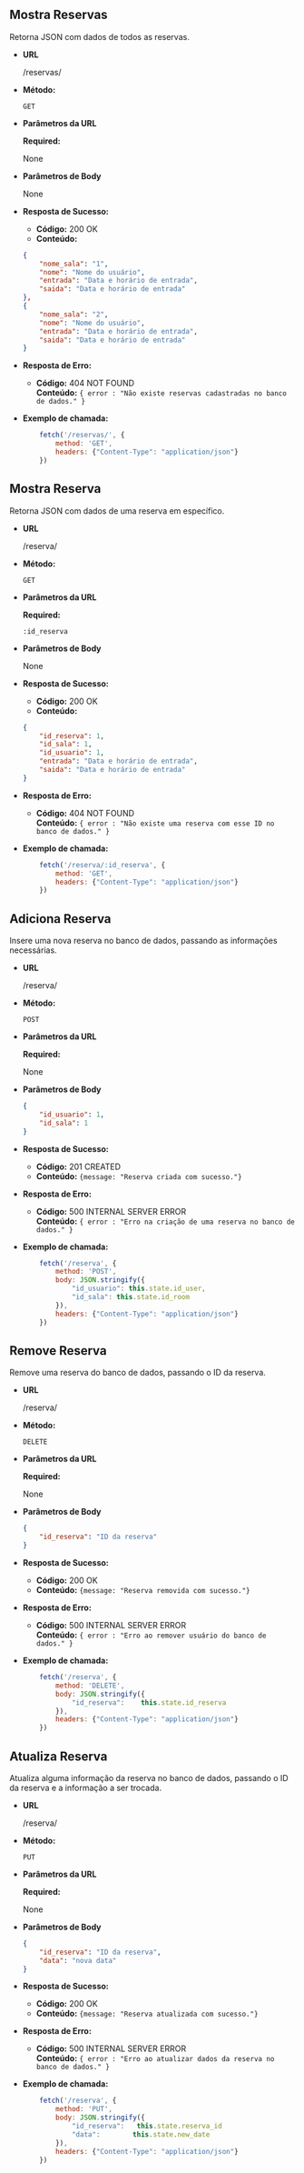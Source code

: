 **Mostra Reservas**
----

Retorna JSON com dados de todos as reservas.

* **URL**

    /reservas/

* **Método:**

    `GET`
  
*  **Parâmetros da URL**

    **Required:**

    None

* **Parâmetros de Body**

    None

* **Resposta de Sucesso:**

    * **Código:** 200 OK<br />
    * **Conteúdo:**

    ```json
    {
        "nome_sala": "1",
        "nome": "Nome do usuário",
        "entrada": "Data e horário de entrada",
        "saida": "Data e horário de entrada"
    },
    {
        "nome_sala": "2",
        "nome": "Nome do usuário",
        "entrada": "Data e horário de entrada",
        "saida": "Data e horário de entrada"
    }
    ```
 
* **Resposta de Erro:**

  * **Código:** 404 NOT FOUND <br />
    **Conteúdo:** `{ error : "Não existe reservas cadastradas no banco de dados." }`

* **Exemplo de chamada:**

    ```javascript
        fetch('/reservas/', {
            method: 'GET',
            headers: {"Content-Type": "application/json"}
        })
    ```

**Mostra Reserva**
----

Retorna JSON com dados de uma reserva em específico.

* **URL**

    /reserva/

* **Método:**

    `GET`
  
*  **Parâmetros da URL**

    **Required:**

    `:id_reserva`

* **Parâmetros de Body**

    None

* **Resposta de Sucesso:**

    * **Código:** 200 OK<br />
    * **Conteúdo:**

    ```json
    {
        "id_reserva": 1,
        "id_sala": 1,
        "id_usuario": 1,
        "entrada": "Data e horário de entrada",
        "saida": "Data e horário de entrada"
    }
    ```

* **Resposta de Erro:**

  * **Código:** 404 NOT FOUND <br />
    **Conteúdo:** `{ error : "Não existe uma reserva com esse ID no banco de dados." }`

* **Exemplo de chamada:**

    ```javascript
        fetch('/reserva/:id_reserva', {
            method: 'GET',
            headers: {"Content-Type": "application/json"}
        })
    ```

**Adiciona Reserva**
----

Insere uma nova reserva no banco de dados, passando as informações necessárias.

* **URL**

    /reserva/

* **Método:**

    `POST`
  
*  **Parâmetros da URL**

    **Required:**

    None

* **Parâmetros de Body**

    ```json
    {
        "id_usuario": 1,
        "id_sala": 1
    }
    ```

* **Resposta de Sucesso:**

    * **Código:** 201 CREATED <br />
    * **Conteúdo:** `{message: "Reserva criada com sucesso."}`

* **Resposta de Erro:**

  * **Código:** 500 INTERNAL SERVER ERROR <br />
    **Conteúdo:** `{ error : "Erro na criação de uma reserva no banco de dados." }`

* **Exemplo de chamada:**

    ```javascript
        fetch('/reserva', {
            method: 'POST',
            body: JSON.stringify({
                "id_usuario": this.state.id_user,
                "id_sala": this.state.id_room
            }),
            headers: {"Content-Type": "application/json"}
        })
    ```

**Remove Reserva**
----

Remove uma reserva do banco de dados, passando o ID da reserva.

* **URL**

    /reserva/

* **Método:**

    `DELETE`
  
*  **Parâmetros da URL**

    **Required:**

    None

* **Parâmetros de Body**

    ```json
    {
        "id_reserva": "ID da reserva"
    }
    ```

* **Resposta de Sucesso:**

    * **Código:** 200 OK <br />
    * **Conteúdo:** `{message: "Reserva removida com sucesso."}`

* **Resposta de Erro:**

  * **Código:** 500 INTERNAL SERVER ERROR <br />
    **Conteúdo:** `{ error : "Erro ao remover usuário do banco de dados." }`

* **Exemplo de chamada:**

    ```javascript
        fetch('/reserva', {
            method: 'DELETE',
            body: JSON.stringify({
                "id_reserva":    this.state.id_reserva            
            }),
            headers: {"Content-Type": "application/json"}
        })
    ```

**Atualiza Reserva**
----

Atualiza alguma informação da reserva no banco de dados, passando o ID da reserva e a informação a ser trocada.

* **URL**

    /reserva/

* **Método:**

    `PUT`
  
*  **Parâmetros da URL**

    **Required:**

    None

* **Parâmetros de Body**

    ```json
    {
        "id_reserva": "ID da reserva",
        "data": "nova data"
    }
    ```

* **Resposta de Sucesso:**

    * **Código:** 200 OK <br />
    * **Conteúdo:** `{message: "Reserva atualizada com sucesso."}`

* **Resposta de Erro:**

  * **Código:** 500 INTERNAL SERVER ERROR <br />
    **Conteúdo:** `{ error : "Erro ao atualizar dados da reserva no banco de dados." }`

* **Exemplo de chamada:**

    ```javascript
        fetch('/reserva', {
            method: 'PUT',
            body: JSON.stringify({
                "id_reserva":   this.state.reserva_id             
                "data":        this.state.new_date            
            }),
            headers: {"Content-Type": "application/json"}
        })
    ```




